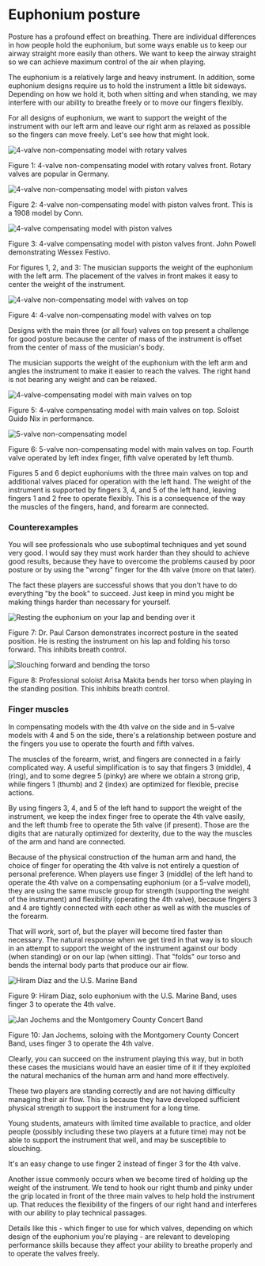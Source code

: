 # Euphonium posture

Posture has a profound effect on breathing. There are individual differences in how people hold the euphonium, but some ways enable us to keep our airway straight more easily than others. We want to keep the airway straight so we can achieve maximum control of the air when playing. 

The euphonium is a relatively large and heavy instrument. In addition, some euphonium designs require us to hold the instrument a little bit sideways. Depending on how we hold it, both when sitting and when standing, we may interfere with our ability to breathe freely or to move our fingers flexibly. 

For all designs of euphonium, we want to support the weight of the instrument with our left arm and leave our right arm as relaxed as possible so the fingers can move freely. Let's see how that might look. 

![4-valve non-compensating model with rotary valves](images/4-valve-non-compensating-rotary.png)

Figure 1: 4-valve non-compensating model with rotary valves front. Rotary valves are popular in Germany.

![4-valve non-compensating model with piston valves](images/4-valve-non-compensating-piston.png)

Figure 2: 4-valve non-compensating model with piston valves front. This is a 1908 model by Conn.

![4-valve compensating model with piston valves](images/4-valve-compensating-piston-with-valves-front.png)

Figure 3: 4-valve compensating model with piston valves front. John Powell demonstrating Wessex Festivo.

For figures 1, 2, and 3: The musician supports the weight of the euphonium with the left arm. The placement of the valves in front makes it easy to center the weight of the instrument. 

![4-valve non-compensating model with valves on top](images/4-valve-non-compensating-valves-on-top.png)

Figure 4: 4-valve non-compensating model with valves on top 

Designs with the main three (or all four) valves on top present a challenge for good posture because the center of mass of the instrument is offset from the center of mass of the musician's body. 

The musician supports the weight of the euphonium with the left arm and angles the instrument to make it easier to reach the valves. The right hand is not bearing any weight and can be relaxed. 

![4-valve-compensating model with main valves on top](images/4-valve-compensating-model-main-valves-top.png)

Figure 5: 4-valve compensating model with main valves on top. Soloist Guido Nix in performance.

![5-valve non-compensating model](images/5-valve-non-compensating-euphonium.png)

Figure 6: 5-valve non-compensating model with main valves on top. Fourth valve operated by left index finger, fifth valve operated by left thumb. 

Figures 5 and 6 depict euphoniums with the three main valves on top and additional valves placed for operation with the left hand. The weight of the instrument is supported by fingers 3, 4, and 5 of the left hand, leaving fingers 1 and 2 free to operate flexibly. This is a consequence of the way the muscles of the fingers, hand, and forearm are connected. 

### Counterexamples 

You will see professionals who use suboptimal techniques and yet sound very good. I would say they must work harder than they should to achieve good results, because they have to overcome the problems caused by poor posture or by using the "wrong" finger for the 4th valve (more on that later). 

The fact these players are successful shows that you don't have to do everything "by the book" to succeed. Just keep in mind you might be making things harder than necessary for yourself.

![Resting the euphonium on your lap and bending over it](images/incorrect-euphonium-posture-seated.png)

Figure 7: Dr. Paul Carson demonstrates incorrect posture in the seated position. He is resting the instrument on his lap and folding his torso forward. This inhibits breath control. 

![Slouching forward and bending the torso](images/incorrect-euphonium-posture-standing.png)

Figure 8: Professional soloist Arisa Makita bends her torso when playing in the standing position. This inhibits breath control. 

### Finger muscles 

In compensating models with the 4th valve on the side and in 5-valve models with 4 and 5 on the side, there's a relationship between posture and the fingers you use to operate the fourth and fifth valves. 

The muscles of the forearm, wrist, and fingers are connected in a fairly complicated way. A useful simplification is to say that fingers 3 (middle), 4 (ring), and to some degree 5 (pinky) are where we obtain a strong grip, while fingers 1 (thumb) and 2 (index) are optimized for flexible, precise actions. 

By using fingers 3, 4, and 5 of the left hand to support the weight of the instrument, we keep the index finger free to operate the 4th valve easily, and the left thumb free to operate the 5th valve (if present). Those are the digits that are naturally optimized for dexterity, due to the way the muscles of the arm and hand are connected. 

Because of the physical construction of the human arm and hand, the choice of finger for operating the 4th valve is not entirely a question of personal preference. When players use finger 3 (middle) of the left hand to operate the 4th valve on a compensating euphonium (or a 5-valve model), they are using the same muscle group for strength (supporting the weight of the instrument) and flexibility (operating the 4th valve), because fingers 3 and 4 are tightly connected with each other as well as with the muscles of the forearm. 

That will _work_, sort of, but the player will become tired faster than necessary. The natural response when we get tired in that way is to slouch in an attempt to support the weight of the instrument against our body (when standing) or on our lap (when sitting). That "folds" our torso and bends the internal body parts that produce our air flow. 

![Hiram Diaz and the U.S. Marine Band](images/Hiram%20Diaz.png)

Figure 9: Hiram Diaz, solo euphonium with the U.S. Marine Band, uses finger 3 to operate the 4th valve. 

![Jan Jochems and the Montgomery County Concert Band](images/Jan%20Jochems.png)

Figure 10: Jan Jochems, soloing with the Montgomery County Concert Band, uses finger 3 to operate the 4th valve.

Clearly, you can succeed on the instrument playing this way, but in both these cases the musicians would have an easier time of it if they exploited the natural mechanics of the human arm and hand more effectively. 

These two players are standing correctly and are not having difficulty managing their air flow. This is because they have developed sufficient physical strength to support the instrument for a long time. 

Young students, amateurs with limited time available to practice, and older people (possibly including these two players at a future time) may not be able to support the instrument that well, and may be susceptible to slouching.

It's an easy change to use finger 2 instead of finger 3 for the 4th valve.

Another issue commonly occurs when we become tired of holding up the weight of the instrument. We tend to hook our right thumb and pinky under the grip located in front of the three main valves to help hold the instrument up. That reduces the flexibility of the fingers of our right hand and interferes with our ability to play technical passages. 

Details like this - which finger to use for which valves, depending on which design of the euphonium you're playing - are relevant to developing performance skills because they affect your ability to breathe properly and to operate the valves freely. 